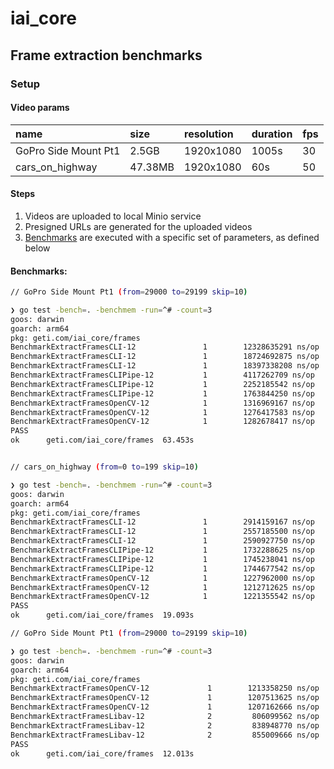 # iai_core

## Frame extraction benchmarks

### Setup

#### Video params

| name                 | size    | resolution  | duration | fps |
|:---------------------|:--------|:------------|:---------|:----|
| GoPro Side Mount Pt1 | 2.5GB   | 1920x1080   | 1005s    | 30  |
| cars_on_highway      | 47.38MB | 1920x1080   | 60s      | 50  |

#### Steps

1. Videos are uploaded to local Minio service
2. Presigned URLs are generated for the uploaded videos
3. [Benchmarks](frames/extractors_test.go) are executed with a specific set of parameters, as defined below

#### Benchmarks:

```bash
// GoPro Side Mount Pt1 (from=29000 to=29199 skip=10)

❯ go test -bench=. -benchmem -run=^# -count=3
goos: darwin
goarch: arm64
pkg: geti.com/iai_core/frames
BenchmarkExtractFramesCLI-12               1        12328635291 ns/op        6103320 B/op      10414 allocs/op
BenchmarkExtractFramesCLI-12               1        18724692875 ns/op        6105944 B/op      10414 allocs/op
BenchmarkExtractFramesCLI-12               1        18397338208 ns/op        6103760 B/op      10412 allocs/op
BenchmarkExtractFramesCLIPipe-12           1        4117262709 ns/op         4130448 B/op        562 allocs/op
BenchmarkExtractFramesCLIPipe-12           1        2252185542 ns/op         4129840 B/op        563 allocs/op
BenchmarkExtractFramesCLIPipe-12           1        1763844250 ns/op         4130976 B/op        562 allocs/op
BenchmarkExtractFramesOpenCV-12            1        1316969167 ns/op         1812872 B/op         59 allocs/op
BenchmarkExtractFramesOpenCV-12            1        1276417583 ns/op         1812856 B/op         59 allocs/op
BenchmarkExtractFramesOpenCV-12            1        1282678417 ns/op         1812856 B/op         59 allocs/op
PASS
ok      geti.com/iai_core/frames  63.453s


// cars_on_highway (from=0 to=199 skip=10)

❯ go test -bench=. -benchmem -run=^# -count=3
goos: darwin
goarch: arm64
pkg: geti.com/iai_core/frames
BenchmarkExtractFramesCLI-12               1        2914159167 ns/op         6100736 B/op      10417 allocs/op
BenchmarkExtractFramesCLI-12               1        2557185500 ns/op         6099112 B/op      10403 allocs/op
BenchmarkExtractFramesCLI-12               1        2590927750 ns/op         6099656 B/op      10407 allocs/op
BenchmarkExtractFramesCLIPipe-12           1        1732288625 ns/op         4130160 B/op        563 allocs/op
BenchmarkExtractFramesCLIPipe-12           1        1745238041 ns/op         4129416 B/op        560 allocs/op
BenchmarkExtractFramesCLIPipe-12           1        1744677542 ns/op         4130968 B/op        568 allocs/op
BenchmarkExtractFramesOpenCV-12            1        1227962000 ns/op         2280104 B/op         58 allocs/op
BenchmarkExtractFramesOpenCV-12            1        1212712625 ns/op         2280120 B/op         58 allocs/op
BenchmarkExtractFramesOpenCV-12            1        1221355542 ns/op         2279656 B/op         57 allocs/op
PASS
ok      geti.com/iai_core/frames  19.093s

// GoPro Side Mount Pt1 (from=29000 to=29199 skip=10)

❯ go test -bench=. -benchmem -run=^# -count=3
goos: darwin
goarch: arm64
pkg: geti.com/iai_core/frames
BenchmarkExtractFramesOpenCV-12             1        1213358250 ns/op         1814008 B/op         64 allocs/op
BenchmarkExtractFramesOpenCV-12             1        1207513625 ns/op         1813400 B/op         61 allocs/op
BenchmarkExtractFramesOpenCV-12             1        1207162666 ns/op         1812856 B/op         59 allocs/op
BenchmarkExtractFramesLibav-12              2         806099562 ns/op         5254808 B/op        318 allocs/op
BenchmarkExtractFramesLibav-12              2         838948770 ns/op         5254820 B/op        319 allocs/op
BenchmarkExtractFramesLibav-12              2         855009666 ns/op         5254816 B/op        318 allocs/op
PASS
ok      geti.com/iai_core/frames  12.013s

```
